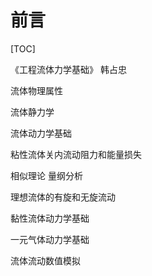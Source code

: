 # 前言

[TOC]

《工程流体力学基础》  韩占忠 



流体物理属性

流体静力学

流体动力学基础

粘性流体关内流动阻力和能量损失

相似理论 量纲分析

理想流体的有旋和无旋流动

黏性流体动力学基础

一元气体动力学基础

流体流动数值模拟























